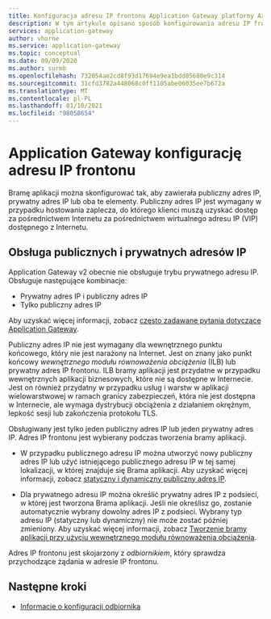 ```yaml
---
title: Konfiguracja adresu IP frontonu Application Gateway platformy Azure
description: W tym artykule opisano sposób konfigurowania adresu IP frontonu Application Gateway platformy Azure.
services: application-gateway
author: vhorne
ms.service: application-gateway
ms.topic: conceptual
ms.date: 09/09/2020
ms.author: surmb
ms.openlocfilehash: 732054ae2cd8f93d17694e9ea1bdd85680e9c314
ms.sourcegitcommit: 31cfd3782a448068c0ff1105abe06035ee7b672a
ms.translationtype: MT
ms.contentlocale: pl-PL
ms.lasthandoff: 01/10/2021
ms.locfileid: "98058654"
---
```

# <a name="application-gateway-front-end-ip-address-configuration"></a>Application Gateway konfigurację adresu IP frontonu

Bramę aplikacji można skonfigurować tak, aby zawierała publiczny adres IP, prywatny adres IP lub oba te elementy. Publiczny adres IP jest wymagany w przypadku hostowania zaplecza, do którego klienci muszą uzyskać dostęp za pośrednictwem Internetu za pośrednictwem wirtualnego adresu IP (VIP) dostępnego z Internetu.

## <a name="public-and-private-ip-address-support"></a>Obsługa publicznych i prywatnych adresów IP

Application Gateway v2 obecnie nie obsługuje trybu prywatnego adresu IP. Obsługuje następujące kombinacje:

* Prywatny adres IP i publiczny adres IP
* Tylko publiczny adres IP

Aby uzyskać więcej informacji, zobacz [często zadawane pytania dotyczące Application Gateway](application-gateway-faq.yml#how-do-i-use-application-gateway-v2-with-only-private-frontend-ip-address).


Publiczny adres IP nie jest wymagany dla wewnętrznego punktu końcowego, który nie jest narażony na Internet. Jest on znany jako punkt końcowy *wewnętrznego modułu równoważenia obciążenia* (ILB) lub prywatny adres IP frontonu. ILB bramy aplikacji jest przydatne w przypadku wewnętrznych aplikacji biznesowych, które nie są dostępne w Internecie. Jest on również przydatny w przypadku usług i warstw w aplikacji wielowarstwowej w ramach granicy zabezpieczeń, która nie jest dostępna w Internecie, ale wymaga dystrybucji obciążenia z działaniem okrężnym, lepkość sesji lub zakończenia protokołu TLS.

Obsługiwany jest tylko jeden publiczny adres IP lub jeden prywatny adres IP. Adres IP frontonu jest wybierany podczas tworzenia bramy aplikacji.

- W przypadku publicznego adresu IP można utworzyć nowy publiczny adres IP lub użyć istniejącego publicznego adresu IP w tej samej lokalizacji, w której znajduje się Brama aplikacji. Aby uzyskać więcej informacji, zobacz [statyczny i dynamiczny publiczny adres IP](./application-gateway-components.md#static-versus-dynamic-public-ip-address).

- Dla prywatnego adresu IP można określić prywatny adres IP z podsieci, w której jest tworzona Brama aplikacji. Jeśli nie określisz go, zostanie automatycznie wybrany dowolny adres IP z podsieci. Wybrany typ adresu IP (statyczny lub dynamiczny) nie może zostać później zmieniony. Aby uzyskać więcej informacji, zobacz [Tworzenie bramy aplikacji przy użyciu wewnętrznego modułu równoważenia obciążenia](./application-gateway-ilb-arm.md).

Adres IP frontonu jest skojarzony z *odbiornikiem*, który sprawdza przychodzące żądania w adresie IP frontonu.

## <a name="next-steps"></a>Następne kroki

- [Informacje o konfiguracji odbiornika](configuration-listeners.md)